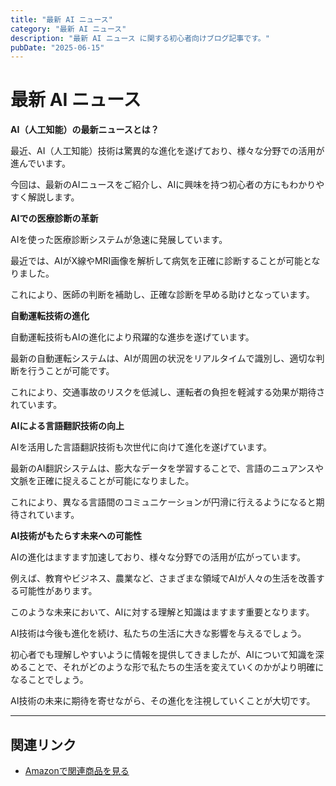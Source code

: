 ```yaml
---
title: "最新 AI ニュース"
category: "最新 AI ニュース"
description: "最新 AI ニュース に関する初心者向けブログ記事です。"
pubDate: "2025-06-15"
---
```


# 最新 AI ニュース

**AI（人工知能）の最新ニュースとは？**

最近、AI（人工知能）技術は驚異的な進化を遂げており、様々な分野での活用が進んでいます。

今回は、最新のAIニュースをご紹介し、AIに興味を持つ初心者の方にもわかりやすく解説します。



**AIでの医療診断の革新**

AIを使った医療診断システムが急速に発展しています。

最近では、AIがX線やMRI画像を解析して病気を正確に診断することが可能となりました。

これにより、医師の判断を補助し、正確な診断を早める助けとなっています。



**自動運転技術の進化**

自動運転技術もAIの進化により飛躍的な進歩を遂げています。

最新の自動運転システムは、AIが周囲の状況をリアルタイムで識別し、適切な判断を行うことが可能です。

これにより、交通事故のリスクを低減し、運転者の負担を軽減する効果が期待されています。



**AIによる言語翻訳技術の向上**

AIを活用した言語翻訳技術も次世代に向けて進化を遂げています。

最新のAI翻訳システムは、膨大なデータを学習することで、言語のニュアンスや文脈を正確に捉えることが可能になりました。

これにより、異なる言語間のコミュニケーションが円滑に行えるようになると期待されています。



**AI技術がもたらす未来への可能性**

AIの進化はますます加速しており、様々な分野での活用が広がっています。

例えば、教育やビジネス、農業など、さまざまな領域でAIが人々の生活を改善する可能性があります。

このような未来において、AIに対する理解と知識はますます重要となります。



AI技術は今後も進化を続け、私たちの生活に大きな影響を与えるでしょう。

初心者でも理解しやすいように情報を提供してきましたが、AIについて知識を深めることで、それがどのような形で私たちの生活を変えていくのかがより明確になることでしょう。

AI技術の未来に期待を寄せながら、その進化を注視していくことが大切です。



---

## 関連リンク

- [Amazonで関連商品を見る](https://www.amazon.co.jp/s?k=%E6%9C%80%E6%96%B0+AI+%E3%83%8B%E3%83%A5%E3%83%BC%E3%82%B9&tag=autowritehubai-22)
